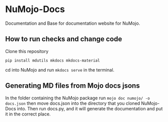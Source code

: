 # NuMojo-Docs

Documentation and Base for documentation website for NuMojo.

## How to run checks and change code

Clone this repository

`pip install mdutils mkdocs mkdocs-material`

cd into NuMojo and run `mkdocs serve` in the terminal.

## Generating MD files from Mojo docs jsons

In the folder containing the NuMojo package run `mojo doc numojo/ -o docs.json` then move docs.json into the directory that you cloned NuMojo-Docs into. Then run docs.py, and it will generate the documentation and put it in the correct place.

